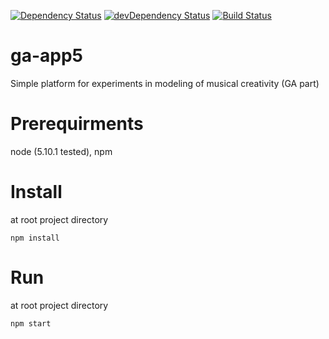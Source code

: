 [![Dependency Status][dep-status-img]][dep-status-link]
[![devDependency Status][dev-dep-status-img]][dev-dep-status-link]
[![Build Status][ci-img]][ci]

[dep-status-img]: https://david-dm.org/sevaru/ga-app5.svg
[dep-status-link]: https://david-dm.org/sevaru/ga-app5
[dev-dep-status-img]: https://david-dm.org/sevaru/ga-app5/dev-status.svg
[dev-dep-status-link]: https://david-dm.org/sevaru/ga-app5#info=devDependencies
[ci-img]: https://travis-ci.org/sevaru/ga-app5.svg?branch=master
[ci]: https://travis-ci.org/sevaru/ga-app5

# ga-app5
Simple platform for experiments in modeling of musical creativity (GA part)

# Prerequirments
node (5.10.1 tested), npm

# Install 
at root project directory
```shell
npm install
```

# Run
at root project directory
```shell
npm start
```
